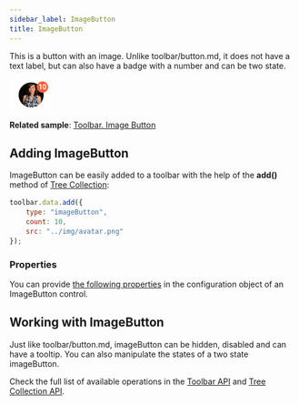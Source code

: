 ```yaml
---
sidebar_label: ImageButton
title: ImageButton
---          
```


This is a button with an image. Unlike toolbar/button.md, it does not have a text label, but can also have a badge with a number and can be two state.

![](../assets/toolbar/image_button.png)

**Related sample**: [Toolbar. Image Button](https://snippet.dhtmlx.com/vdiha09g)

## Adding ImageButton

ImageButton can be easily added to a toolbar with the help of the **add()** method of [Tree Collection](tree_collection/api/refs/treecollection.md):

~~~js
toolbar.data.add({
    type: "imageButton",
    count: 10,
    src: "../img/avatar.png"
});
~~~

### Properties

You can provide [the following properties](toolbar/api/api_imagebutton_properties.md) in the configuration object of an ImageButton control.

## Working with ImageButton

Just like toolbar/button.md, imageButton can be hidden, disabled and can have a tooltip. You can also manipulate the states of a two state imageButton.

Check the full list of available operations in the [Toolbar API](toolbar/api/refs/toolbar.md) and [Tree Collection API](tree_collection/api/refs/treecollection.md).
